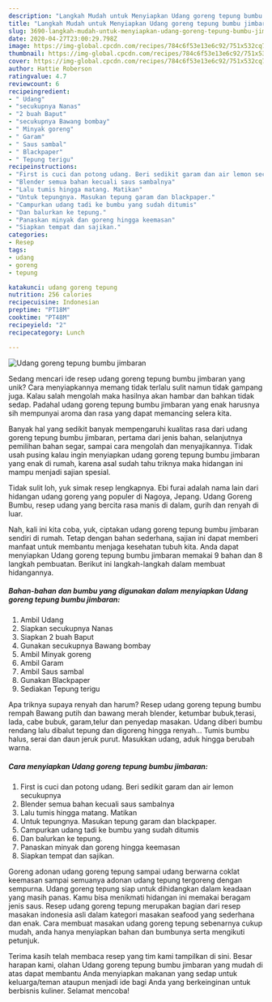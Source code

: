 ```yaml
---
description: "Langkah Mudah untuk Menyiapkan Udang goreng tepung bumbu jimbaran Anti Gagal"
title: "Langkah Mudah untuk Menyiapkan Udang goreng tepung bumbu jimbaran Anti Gagal"
slug: 3690-langkah-mudah-untuk-menyiapkan-udang-goreng-tepung-bumbu-jimbaran-anti-gagal
date: 2020-04-27T23:00:29.798Z
image: https://img-global.cpcdn.com/recipes/784c6f53e13e6c92/751x532cq70/udang-goreng-tepung-bumbu-jimbaran-foto-resep-utama.jpg
thumbnail: https://img-global.cpcdn.com/recipes/784c6f53e13e6c92/751x532cq70/udang-goreng-tepung-bumbu-jimbaran-foto-resep-utama.jpg
cover: https://img-global.cpcdn.com/recipes/784c6f53e13e6c92/751x532cq70/udang-goreng-tepung-bumbu-jimbaran-foto-resep-utama.jpg
author: Hattie Roberson
ratingvalue: 4.7
reviewcount: 6
recipeingredient:
- " Udang"
- "secukupnya Nanas"
- "2 buah Baput"
- "secukupnya Bawang bombay"
- " Minyak goreng"
- " Garam"
- " Saus sambal"
- " Blackpaper"
- " Tepung terigu"
recipeinstructions:
- "First is cuci dan potong udang. Beri sedikit garam dan air lemon secukupnya"
- "Blender semua bahan kecuali saus sambalnya"
- "Lalu tumis hingga matang. Matikan"
- "Untuk tepungnya. Masukan tepung garam dan blackpaper."
- "Campurkan udang tadi ke bumbu yang sudah ditumis"
- "Dan balurkan ke tepung."
- "Panaskan minyak dan goreng hingga keemasan"
- "Siapkan tempat dan sajikan."
categories:
- Resep
tags:
- udang
- goreng
- tepung

katakunci: udang goreng tepung 
nutrition: 256 calories
recipecuisine: Indonesian
preptime: "PT18M"
cooktime: "PT48M"
recipeyield: "2"
recipecategory: Lunch

---
```



![Udang goreng tepung bumbu jimbaran](https://img-global.cpcdn.com/recipes/784c6f53e13e6c92/751x532cq70/udang-goreng-tepung-bumbu-jimbaran-foto-resep-utama.jpg)

Sedang mencari ide resep udang goreng tepung bumbu jimbaran yang unik? Cara menyiapkannya memang tidak terlalu sulit namun tidak gampang juga. Kalau salah mengolah maka hasilnya akan hambar dan bahkan tidak sedap. Padahal udang goreng tepung bumbu jimbaran yang enak harusnya sih mempunyai aroma dan rasa yang dapat memancing selera kita.

Banyak hal yang sedikit banyak mempengaruhi kualitas rasa dari udang goreng tepung bumbu jimbaran, pertama dari jenis bahan, selanjutnya pemilihan bahan segar, sampai cara mengolah dan menyajikannya. Tidak usah pusing kalau ingin menyiapkan udang goreng tepung bumbu jimbaran yang enak di rumah, karena asal sudah tahu triknya maka hidangan ini mampu menjadi sajian spesial.

Tidak sulit loh, yuk simak resep lengkapnya. Ebi furai adalah nama lain dari hidangan udang goreng yang populer di Nagoya, Jepang. Udang Goreng Bumbu, resep udang yang bercita rasa manis di dalam, gurih dan renyah di luar.


Nah, kali ini kita coba, yuk, ciptakan udang goreng tepung bumbu jimbaran sendiri di rumah. Tetap dengan bahan sederhana, sajian ini dapat memberi manfaat untuk membantu menjaga kesehatan tubuh kita. Anda dapat menyiapkan Udang goreng tepung bumbu jimbaran memakai 9 bahan dan 8 langkah pembuatan. Berikut ini langkah-langkah dalam membuat hidangannya.

<!--inarticleads1-->

##### Bahan-bahan dan bumbu yang digunakan dalam menyiapkan Udang goreng tepung bumbu jimbaran:

1. Ambil  Udang
1. Siapkan secukupnya Nanas
1. Siapkan 2 buah Baput
1. Gunakan secukupnya Bawang bombay
1. Ambil  Minyak goreng
1. Ambil  Garam
1. Ambil  Saus sambal
1. Gunakan  Blackpaper
1. Sediakan  Tepung terigu


Apa triknya supaya renyah dan harum? Resep udang goreng tepung bumbu rempah Bawang putih dan bawang merah blender, ketumbar bubuk,terasi, lada, cabe bubuk, garam,telur dan penyedap masakan. Udang diberi bumbu rendang lalu dibalut tepung dan digoreng hingga renyah… Tumis bumbu halus, serai dan daun jeruk purut. Masukkan udang, aduk hingga berubah warna. 

<!--inarticleads2-->

##### Cara menyiapkan Udang goreng tepung bumbu jimbaran:

1. First is cuci dan potong udang. Beri sedikit garam dan air lemon secukupnya
1. Blender semua bahan kecuali saus sambalnya
1. Lalu tumis hingga matang. Matikan
1. Untuk tepungnya. Masukan tepung garam dan blackpaper.
1. Campurkan udang tadi ke bumbu yang sudah ditumis
1. Dan balurkan ke tepung.
1. Panaskan minyak dan goreng hingga keemasan
1. Siapkan tempat dan sajikan.


Goreng adonan udang goreng tepung sampai udang berwarna coklat keemasan sampai semuanya adonan udang tepung tergoreng dengan sempurna. Udang goreng tepung siap untuk dihidangkan dalam keadaan yang masih panas. Kamu bisa menikmati hidangan ini memakai beragam jenis saus. Resep udang goreng tepung merupakan bagian dari resep masakan indonesia asli dalam kategori masakan seafood yang sederhana dan enak. Cara membuat masakan udang goreng tepung sebenarnya cukup mudah, anda hanya menyiapkan bahan dan bumbunya serta mengikuti petunjuk. 

Terima kasih telah membaca resep yang tim kami tampilkan di sini. Besar harapan kami, olahan Udang goreng tepung bumbu jimbaran yang mudah di atas dapat membantu Anda menyiapkan makanan yang sedap untuk keluarga/teman ataupun menjadi ide bagi Anda yang berkeinginan untuk berbisnis kuliner. Selamat mencoba!

